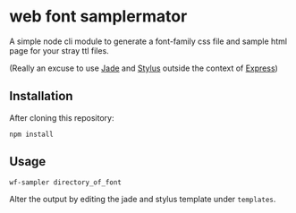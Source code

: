 web font samplermator
=====================

A simple node cli module to generate a font-family css file and sample html page for your stray ttl files.

(Really an excuse to use [Jade](http://jade-lang.com) and [Stylus](http://learnboost.github.io/stylus/) outside the context of [Express](http://expressjs.com))

<!--img src="https://github.com/ali5ter/wf-sampler/blob/master/screenshots/wf-sampler-00.png?raw=true" width="32%"/>&nbsp;-->

Installation
------------

After cloning this repository:

    npm install

Usage
-----

    wf-sampler directory_of_font

Alter the output by editing the jade and stylus template under <code/>templates</code>.
